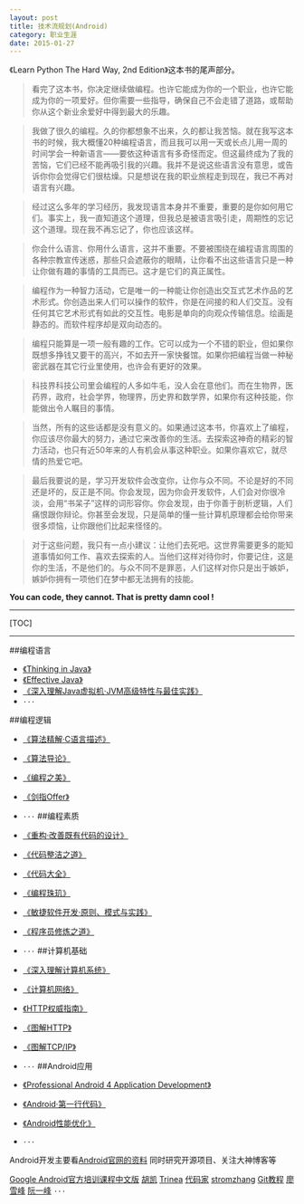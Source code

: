 ```yaml
---
layout: post
title: 技术流规划(Android)
category: 职业生涯
date: 2015-01-27
---
```


《Learn Python The Hard Way, 2nd Edition》这本书的尾声部分。

>看完了这本书，你决定继续做编程。也许它能成为你的一个职业，也许它能成为你的一项爱好。但你需要一些指导，确保自己不会走错了道路，或帮助你从这个新业余爱好中得到最大的乐趣。

>我做了很久的编程。久的你都想象不出来，久的都让我苦恼。就在我写这本书的时候，我大概懂20种编程语言，而且我可以用一天或长点儿用一周的时间学会一种新语言——要依这种语言有多奇怪而定。但这最终成为了我的苦恼，它们已经不能再吸引我的兴趣。我并不是说这些语言没有意思，或告诉你你会觉得它们很枯燥。只是想说在我的职业旅程走到现在，我已不再对语言有兴趣。

>经过这么多年的学习经历，我发现语言本身并不重要，重要的是你如何用它们。事实上，我一直知道这个道理，但我总是被语言吸引走，周期性的忘记这个道理。现在我不再忘记了，你也应该这样。

>你会什么语言、你用什么语言，这并不重要。不要被围绕在编程语言周围的各种宗教宣传迷惑，那些只会遮蔽你的眼睛，让你看不出这些语言只是一种让你做有趣的事情的工具而已。这才是它们的真正属性。

>编程作为一种智力活动，它是唯一的一种能让你创造出交互式艺术作品的艺术形式。你创造出来人们可以操作的软件，你是在间接的和人们交互。没有任何其它艺术形式有如此的交互性。电影是单向的向观众传输信息。绘画是静态的。而软件程序却是双向动态的。

>编程只能算是一项一般有趣的工作。它可以成为一个不错的职业，但如果你既想多挣钱又要干的高兴，不如去开一家快餐馆。如果你把编程当做一种秘密武器在其它行业里使用，也许会有更好的效果。

>科技界科技公司里会编程的人多如牛毛，没人会在意他们。而在生物界，医药界，政府，社会学界，物理界，历史界和数学界，如果你有这种技能，你能做出令人瞩目的事情。

>当然，所有的这些话都是没有意义的。如果通过这本书，你喜欢上了编程，你应该尽你最大的努力，通过它来改善你的生活。去探索这神奇的精彩的智力活动，也只有近50年来的人有机会从事这种职业。如果你喜欢它，就尽情的热爱它吧。

>最后我要说的是，学习开发软件会改变你，让你与众不同。不论是好的不同还是坏的，反正是不同。你会发现，因为你会开发软件，人们会对你很冷淡，会用“书呆子”这样的词形容你。你会发现，由于你善于剖析逻辑，人们痛恨跟你辩论。你甚至会发现，只是简单的懂一些计算机原理都会给你带来很多烦恼，让你跟他们比起来怪怪的。

>对于这些问题，我只有一点小建议：让他们去死吧。这世界需要更多的能知道事情如何工作、喜欢去探索的人。当他们这样对待你时，你要记住，这是你的生活，不是他们的。与众不同不是罪恶，人们这样对你只是出于嫉妒，嫉妒你拥有一项他们在梦中都无法拥有的技能。

**You can code, they cannot. That is pretty damn cool !**

- - - - - - - - - - 

[TOC]


- - - - - - - - - - 


##编程语言

- [《Thinking in Java》][1]
- [《Effective Java》][2]
- [《深入理解Java虚拟机·JVM高级特性与最佳实践》][3]
- `···`

##编程逻辑

- [《算法精解·C语言描述》][4]
- [《算法导论》][5]
- [《编程之美》][6]
- [《剑指Offer》][7]
- `···`
##编程素质

- [《重构·改善既有代码的设计》][8]
- [《代码整洁之道》][9]
- [《代码大全》][10]
- [《编程珠玑》][11]
- [《敏捷软件开发·原则、模式与实践》][12]
- [《程序员修炼之道》][13]
- `···`
##计算机基础

- [《深入理解计算机系统》][14]
- [《计算机网络》][15]
- [《HTTP权威指南》][16]
- [《图解HTTP》][17]
- [《图解TCP/IP》][18]
- `···`
##Android应用

- [《Professional Android 4 Application Development》][19]
- [《Android·第一行代码》][20]
- [《Android性能优化》][21]
- `···`

Android开发主要看[Android官网的资料][22] 
同时研究开源项目、关注大神博客等

[Google Android官方培训课程中文版][23]
[胡凯][24]
[Trinea][25]
[代码家][26]
[stromzhang][27]
[Git教程][28]
[廖雪峰][29]
[阮一峰][30]
`···`



[1]: http://book.douban.com/subject/1101158/
[2]: http://book.douban.com/subject/3360807/
[3]: http://book.douban.com/subject/24722612/
[4]: http://book.douban.com/subject/14267904/
[5]: http://book.douban.com/subject/1885170/
[6]: http://book.douban.com/subject/3004255/
[7]: http://book.douban.com/subject/6966465/
[8]: http://book.douban.com/subject/4262627/
[9]: http://book.douban.com/subject/4199741/
[10]: http://book.douban.com/subject/1951158/
[11]: http://book.douban.com/subject/1910326/
[12]: http://book.douban.com/subject/1140457/
[13]: http://book.douban.com/subject/1152111/
[14]: http://book.douban.com/subject/5333562/
[15]: http://book.douban.com/subject/10510747/
[16]: http://book.douban.com/subject/10746113/
[17]: http://book.douban.com/subject/25863515/
[18]: http://book.douban.com/subject/24737674/
[19]: http://book.douban.com/subject/6915691/
[20]: http://book.douban.com/subject/25942191/
[21]: http://book.douban.com/subject/19976838/
[22]: http://developer.android.com/intl/zh-cn/index.html
[23]: http://hukai.me/android-training-course-in-chinese/
[24]: http://hukai.me/
[25]: http://www.trinea.cn/
[26]: http://blog.daimajia.com/
[27]: http://www.liaoxuefeng.com/wiki/0013739516305929606dd18361248578c67b8067c8c017b000
[28]: http://www.liaoxuefeng.com/wiki/0013739516305929606dd18361248578c67b8067c8c017b000
[29]: http://www.liaoxuefeng.com/
[30]: http://www.ruanyifeng.com/blog/

